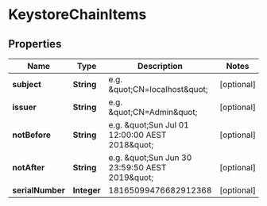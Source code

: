 

# KeystoreChainItems


## Properties

Name | Type | Description | Notes
------------ | ------------- | ------------- | -------------
**subject** | **String** | e.g. \&quot;CN&#x3D;localhost\&quot; |  [optional]
**issuer** | **String** | e.g. \&quot;CN&#x3D;Admin\&quot; |  [optional]
**notBefore** | **String** | e.g. \&quot;Sun Jul 01 12:00:00 AEST 2018\&quot; |  [optional]
**notAfter** | **String** | e.g. \&quot;Sun Jun 30 23:59:50 AEST 2019\&quot; |  [optional]
**serialNumber** | **Integer** | 18165099476682912368 |  [optional]



